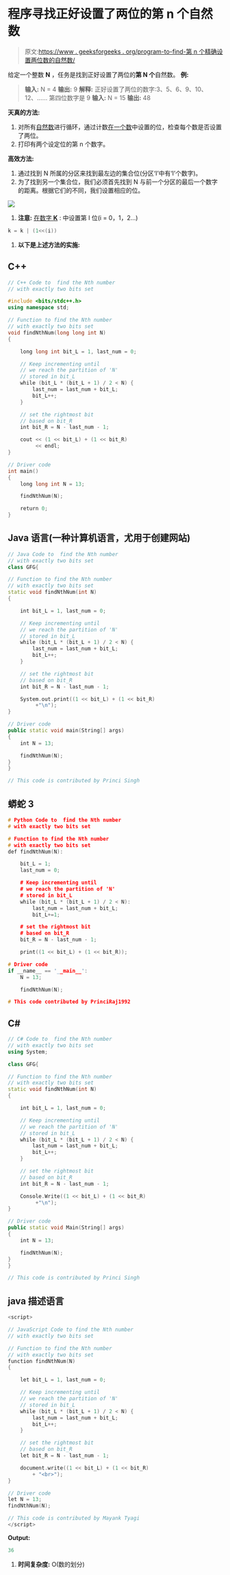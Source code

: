 # 程序寻找正好设置了两位的第 n 个自然数

> 原文:[https://www . geeksforgeeks . org/program-to-find-第 n 个精确设置两位数的自然数/](https://www.geeksforgeeks.org/program-to-find-the-nth-natural-number-with-exactly-two-bits-set/)

给定一个整数 **N** ，任务是找到正好设置了两位的**第 N 个**自然数。
**例:**

> **输入:** N = 4
> **输出:** 9
> **解释:**
> 正好设置了两位的数字:3、5、6、9、10、12、……
> 第四位数字是 9
> **输入:** N = 15
> **输出:** 48

**天真的方法:**

1.  对所有[自然数](https://www.geeksforgeeks.org/natural-numbers/)进行循环，通过计数[在一个数](https://www.geeksforgeeks.org/count-set-bits-in-an-integer/)中设置的位，检查每个数是否设置了两位。
2.  打印有两个设定位的第 n 个数字。

**高效方法:**

1.  通过找到 N 所属的分区来找到最左边的集合位(分区‘I’中有‘I’个数字)。
2.  为了找到另一个集合位，我们必须首先找到 N 与前一个分区的最后一个数字的距离。根据它们的不同，我们设置相应的位。

![](img/dd6b13115509e3c0d438e94437f6cfca.png)

1.  **注意:** [在数字 **K**](https://www.geeksforgeeks.org/set-k-th-bit-given-number/) :
    中设置第 I 位(i = 0，1，2…)

```cpp
k = k | (1<<(i))
```

1.  **以下是上述方法的实施:**

## C++

```cpp
// C++ Code to  find the Nth number
// with exactly two bits set

#include <bits/stdc++.h>
using namespace std;

// Function to find the Nth number
// with exactly two bits set
void findNthNum(long long int N)
{

    long long int bit_L = 1, last_num = 0;

    // Keep incrementing until
    // we reach the partition of 'N'
    // stored in bit_L
    while (bit_L * (bit_L + 1) / 2 < N) {
        last_num = last_num + bit_L;
        bit_L++;
    }

    // set the rightmost bit
    // based on bit_R
    int bit_R = N - last_num - 1;

    cout << (1 << bit_L) + (1 << bit_R)
         << endl;
}

// Driver code
int main()
{
    long long int N = 13;

    findNthNum(N);

    return 0;
}
```

## Java 语言(一种计算机语言，尤用于创建网站)

```cpp
// Java Code to  find the Nth number
// with exactly two bits set
class GFG{

// Function to find the Nth number
// with exactly two bits set
static void findNthNum(int N)
{

    int bit_L = 1, last_num = 0;

    // Keep incrementing until
    // we reach the partition of 'N'
    // stored in bit_L
    while (bit_L * (bit_L + 1) / 2 < N) {
        last_num = last_num + bit_L;
        bit_L++;
    }

    // set the rightmost bit
    // based on bit_R
    int bit_R = N - last_num - 1;

    System.out.print((1 << bit_L) + (1 << bit_R)
         +"\n");
}

// Driver code
public static void main(String[] args)
{
    int N = 13;

    findNthNum(N);
}
}

// This code is contributed by Princi Singh
```

## 蟒蛇 3

```cpp
# Python Code to  find the Nth number
# with exactly two bits set

# Function to find the Nth number
# with exactly two bits set
def findNthNum(N):

    bit_L = 1;
    last_num = 0;

    # Keep incrementing until
    # we reach the partition of 'N'
    # stored in bit_L
    while (bit_L * (bit_L + 1) / 2 < N):
        last_num = last_num + bit_L;
        bit_L+=1;

    # set the rightmost bit
    # based on bit_R
    bit_R = N - last_num - 1;

    print((1 << bit_L) + (1 << bit_R));

# Driver code
if __name__ == '__main__':
    N = 13;

    findNthNum(N);

# This code contributed by PrinciRaj1992
```

## C#

```cpp
// C# Code to  find the Nth number
// with exactly two bits set
using System;

class GFG{

// Function to find the Nth number
// with exactly two bits set
static void findNthNum(int N)
{

    int bit_L = 1, last_num = 0;

    // Keep incrementing until
    // we reach the partition of 'N'
    // stored in bit_L
    while (bit_L * (bit_L + 1) / 2 < N) {
        last_num = last_num + bit_L;
        bit_L++;
    }

    // set the rightmost bit
    // based on bit_R
    int bit_R = N - last_num - 1;

    Console.Write((1 << bit_L) + (1 << bit_R)
         +"\n");
}

// Driver code
public static void Main(String[] args)
{
    int N = 13;

    findNthNum(N);
}
}

// This code is contributed by Princi Singh
```

## java 描述语言

```cpp
<script>

// JavaScript Code to find the Nth number
// with exactly two bits set

// Function to find the Nth number
// with exactly two bits set
function findNthNum(N)
{

    let bit_L = 1, last_num = 0;

    // Keep incrementing until
    // we reach the partition of 'N'
    // stored in bit_L
    while (bit_L * (bit_L + 1) / 2 < N) {
        last_num = last_num + bit_L;
        bit_L++;
    }

    // set the rightmost bit
    // based on bit_R
    let bit_R = N - last_num - 1;

    document.write((1 << bit_L) + (1 << bit_R)
        + "<br>");
}

// Driver code
let N = 13;
findNthNum(N);

// This code is contributed by Mayank Tyagi
</script>
```

**Output:** 

```cpp
36
```

1.  **时间复杂度:** O(数的划分)
